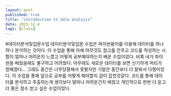 ```yaml
---
layout: post
published: true
title: "introduction to data analysis"
date: 2023-12-4
tags: [class]
---
```

#데이터분석및입문수업
데이터분석및입문 수업은 파이썬용어를 이용해 데이터를 하나하나 분석하는 것이다. 이 수업을 통해 아예 아무것도 참고를 안주고 코드를 작성하는 시험이 얼마나 어려운지 느꼈고 어떻게 공부해야하는지 배운 수업이었다. 비록 내가 파이썬을 배웠음에도 불구하고 어려웠다. 아무래도 새로운 데이터를 보면 신기하게 머리가 멍해졌다... 그래도 중간은 너무당황해서 못봤지만 기말은 중간보다 더 잘봐서 다행이었다. 이 수업을 통해 앞으로 공부를 어떻게 해야할지 감이 잡힌것같다. 코드를 통해 데이터를 분석하고 추출하는게 생각보다 얼마나 어려운건지 배웠고 개인적으로 한번 더 듣고 더 좋은 점수 받고 싶은 수업이었다.